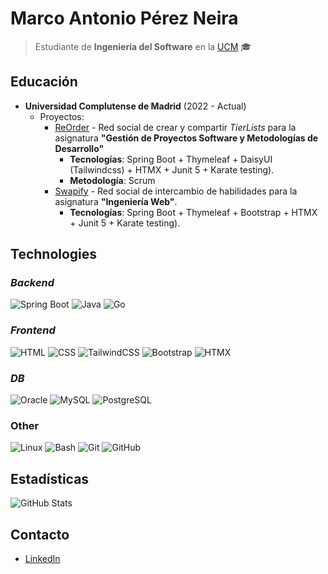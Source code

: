 # Marco Antonio Pérez Neira  
> Estudiante de **Ingeniería del Software** en la [UCM](https://www.ucm.es/) 🎓

## Educación  
- **Universidad Complutense de Madrid** (2022 - Actual)  
  - Proyectos:
    - [ReOrder](https://github.com/DCCXXV/reorder) - Red social de crear y compartir _TierLists_ para la asignatura **"Gestión de Proyectos Software y Metodologías de Desarrollo"**
      - **Tecnologías**: Spring Boot + Thymeleaf + DaisyUI (Tailwindcss) + HTMX + Junit 5 + Karate testing).
      - **Metodología**: Scrum
    - [Swapify](https://github.com/DCCXXV/swapify) - Red social de intercambio de habilidades para la asignatura **"Ingeniería Web"**.
      - **Tecnologías**: Spring Boot + Thymeleaf + Bootstrap + HTMX + Junit 5 + Karate testing).

## Technologies
### _Backend_
![Spring Boot](https://img.shields.io/badge/Spring%20Boot-6DB33F?logo=springboot&logoColor=fff)
![Java](https://img.shields.io/badge/Java-%23ED8B00.svg?logo=openjdk&logoColor=white)
![Go](https://img.shields.io/badge/Go-%2300ADD8.svg?&logo=go&logoColor=white)
### _Frontend_
![HTML](https://img.shields.io/badge/HTML-%23E34F26.svg?logo=html5&logoColor=white)
![CSS](https://img.shields.io/badge/CSS-1572B6?logo=css3&logoColor=fff)
![TailwindCSS](https://img.shields.io/badge/Tailwind%20CSS-%2338B2AC.svg?logo=tailwind-css&logoColor=white)
![Bootstrap](https://img.shields.io/badge/Bootstrap-7952B3?logo=bootstrap&logoColor=fff)
![HTMX](https://img.shields.io/badge/HTMX-36C?logo=htmx&logoColor=fff)
### _DB_
![Oracle](https://custom-icon-badges.demolab.com/badge/Oracle-F80000?logo=oracle&logoColor=fff)
![MySQL](https://img.shields.io/badge/MySQL-4479A1?logo=mysql&logoColor=fff)
![PostgreSQL](https://img.shields.io/badge/Postgres-%23316192.svg?logo=postgresql&logoColor=white)

### Other
![Linux](https://img.shields.io/badge/Linux-FCC624?logo=linux&logoColor=black)
![Bash](https://img.shields.io/badge/Bash-4EAA25?logo=gnubash&logoColor=fff)
![Git](https://img.shields.io/badge/Git-F05032?logo=git&logoColor=fff)
![GitHub](https://img.shields.io/badge/GitHub-%23121011.svg?logo=github&logoColor=white)

## Estadísticas  
![GitHub Stats](https://github-readme-stats.vercel.app/api?username=DCCXXV&show_icons=true&theme=rose_pine)  

## Contacto  
- [LinkedIn](https://www.linkedin.com/in/marco-antonio-p%C3%A9rez-neira-562b42342/)
